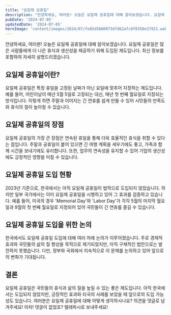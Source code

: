 ```yaml
---
title: "요일제 공휴일"
description: "안녕하세요, 여러분! 오늘은 요일제 공휴일에 대해 알아보겠습니다. 요일제 공휴일은 많은 사람들에게 더 나은 휴식과 생산성을 제공하기 위해 도입된 제도입니다. 최신 정보를 포함하여 자세히 설명드리겠습니다.    요일제 공휴일이란?   요일제 공휴일은 특정 휴일을 고정된 날짜가 아닌 요일에..."
pubDate: '2024-07-05'
updatedDate: '2024-07-05'
heroImage: 'content/images/2024/07/fe85d5880973dfd62afc0f8350e37921.webp.jpg'
---
```


안녕하세요, 여러분! 오늘은 요일제 공휴일에 대해 알아보겠습니다. 요일제 공휴일은 많은 사람들에게 더 나은 휴식과 생산성을 제공하기 위해 도입된 제도입니다. 최신 정보를 포함하여 자세히 설명드리겠습니다.

## 요일제 공휴일이란?
요일제 공휴일은 특정 휴일을 고정된 날짜가 아닌 요일에 맞추어 지정하는 제도입니다. 예를 들어, 어린이날이 매년 5월 5일로 고정되는 대신, 매년 첫 번째 월요일로 지정되는 방식입니다. 이렇게 하면 주말과 이어지는 긴 연휴를 쉽게 만들 수 있어 시민들의 만족도와 휴식의 질이 높아질 수 있습니다.

## 요일제 공휴일의 장점
요일제 공휴일의 가장 큰 장점은 연속된 휴일을 통해 더욱 효율적인 휴식을 취할 수 있다는 점입니다. 주말과 공휴일이 붙어 있으면 긴 여행 계획을 세우기에도 좋고, 가족과 함께 시간을 보내기에도 유리합니다. 또한, 업무의 연속성을 유지할 수 있어 기업의 생산성에도 긍정적인 영향을 미칠 수 있습니다.

## 요일제 공휴일 도입 현황
2023년 기준으로, 한국에서는 아직 요일제 공휴일이 법적으로 도입되지 않았습니다. 하지만 일부 국가에서는 이미 요일제 공휴일을 시행하고 있어 그 효과를 검증하고 있습니다. 예를 들어, 미국의 경우 'Memorial Day'와 'Labor Day'가 각각 5월의 마지막 월요일과 9월의 첫 번째 월요일로 지정되어 있어 국민들이 긴 연휴를 즐길 수 있습니다.

## 요일제 공휴일 도입을 위한 논의
한국에서도 요일제 공휴일 도입에 대해 여러 차례 논의가 이루어졌습니다. 주로 경제적 효과와 국민들의 삶의 질 향상을 목적으로 제기되었지만, 아직 구체적인 법안으로는 발전하지 못했습니다. 다만, 정부와 국회에서 지속적으로 이 문제를 논의하고 있어 앞으로의 변화가 기대됩니다.

## 결론
요일제 공휴일은 국민들의 휴식과 삶의 질을 높일 수 있는 좋은 제도입니다. 아직 한국에서는 도입되지 않았지만, 긍정적인 효과와 타국의 사례를 보았을 때 앞으로의 도입 가능성도 있습니다. 여러분은 요일제 공휴일에 대해 어떻게 생각하시나요? 의견을 댓글로 남겨주세요! 아차! 댓글이 없었죠? 텔레파시로 보내주세요!